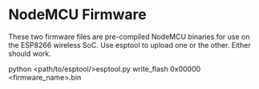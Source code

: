 # NodeMCU Firmware

These two firmware files are pre-compiled NodeMCU binaries for use on the
ESP8266 wireless SoC. Use esptool to upload one or the other. Either should
work.

python <path/to/esptool/>esptool.py write_flash 0x00000 <firmware_name>.bin
